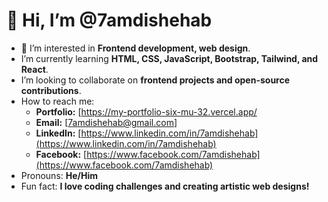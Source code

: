 # 👋 Hi, I’m @7amdishehab  
- 👀 I’m interested in **Frontend development, web design**.  
- I’m currently learning **HTML, CSS, JavaScript, Bootstrap, Tailwind, and React**.  
- I’m looking to collaborate on **frontend projects and open-source contributions**.  
- How to reach me:  
  - **Portfolio:** [https://my-portfolio-six-mu-32.vercel.app/ 
  - **Email:** [7amdishehab@gmail.com]  
  - **LinkedIn:** [https://www.linkedin.com/in/7amdishehab](https://www.linkedin.com/in/7amdishehab)  
  - **Facebook:** [https://www.facebook.com/7amdishehab](https://www.facebook.com/7amdishehab)  
- Pronouns: **He/Him**  
- Fun fact: **I love coding challenges and creating artistic web designs!**  

